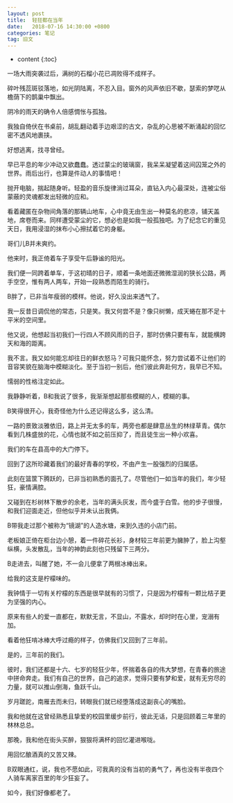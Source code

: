```yaml
---
layout: post
title:  轻狂都在当年
date:   2018-07-16 14:30:00 +0800
categories: 笔记
tag: 旧文
---
```


* content
{:toc}


一场大雨突袭过后，满树的石榴小花已凋败得不成样子。

碎叶残蕊斑驳落地，如光阴陆离，不忍入目。窗外的风声依旧不歇，瑟索的梦呓从檐荫下的鹊巢中飘出。

阴冷的雨天的确令人倍感惆怅与孤独。

我独自倚伏在书桌前，胡乱翻动着手边艰涩的古文，杂乱的心思被不断涌起的回忆密不透风地裹挟。

好想逃离，找寻曾经。

早已平息的年少冲动又欲蠢蠢。透过蒙尘的玻璃窗，我呆呆凝望着这间囚笼之外的世界。雨后出行，也算是件动人的事情吧！

抛开电脑，揣起随身听。轻盈的音乐旋律淌过耳朵，直钻入内心最深处，连被尘俗蒙蔽的灵魂都发出轻微的应和。

看着藏匿在杂物间角落的那辆山地车，心中竟无由生出一种莫名的悲凉，铺天盖地，席卷而来。同样遭受蒙尘的它，想必也是如我一般孤独吧。为了纪念它的重见天日，我用浸湿的抹布小心擦拭着它的身躯。

哥们儿B并未爽约。

他来时，我正倚着车子享受午后静谧的阳光。

我们便一同跨着单车，于这初晴的日子，顺着一条地面还微微湿润的狭长公路，两手空空，惟有两人两车，开始一段熟悉而陌生的骑行。

B胖了，已非当年瘦弱的模样。他说，好久没出来透气了。

我一反昔日调侃他的常态，只是笑。我又何尝不是？像只树懒，成天蜷在那不足十平米的空间里。

他又说，他想起当初我们一行四人不顾风雨的日子，那时仿佛只要有车，就能横跨天和海的距离。

我不言。我又如何能忘却往日的鲜衣怒马？可我只能怀念，努力尝试着不让他们的音容笑貌在脑海中模糊淡化。至于当初一别后，他们彼此奔赴何方，我早已不知。

懦弱的性格注定如此。




我静静听着，B和我说了很多，我渐渐想起那些模糊的人，模糊的事。

B笑得很开心，我奇怪他为什么还记得这么多，这么清。

一路的景致淡雅依旧，路上并无太多的车，两旁也都是肆意丛生的林绿草青。偶尔看到几株盛放的花，心情也就不如之前压抑了，而且徒生出一种小欢喜。

我们的车在县高中的大门停下。

回到了这所珍藏着我们的最好青春的学校，不由产生一股强烈的归属感。

此刻在篮筐下腾跃的，已非当初熟悉的面孔了。尽管他们一如当年的我们，年少轻狂，豪情满腔。

又碰到在杉树林下散步的余老，当年的满头灰发，而今盛于白雪。他的步子很慢，和我们迎面走近，但他似乎并未认出我俩。

B带我走过那个被称为“镜湖”的人造水塘，来到久违的小店门前。

老板娘正倚在柜台边小憩，着一件碎花长衫，身材较三年前更为臃肿了，脸上沟壑纵横，头发散乱，当年的神韵此刻也只残留下三两分。

B走进去，叫醒了她，不一会儿便拿了两根冰棒出来。

给我的这支是柠檬味的。

我钟情于一切有关柠檬的东西是很早就有的习惯了，只是因为柠檬有一颗比桔子更为坚强的内心。

原来有些人的爱一直都在，默默无言，不显山，不露水，却时时在心里，宠溺有加。

看着他狂啃冰棒大呼过瘾的样子，仿佛我们又回到了三年前。

是的，三年前的我们。



彼时，我们还都是十六、七岁的轻狂少年，怀揣着各自的伟大梦想，在青春的旅途中拼命奔走。我们有自己的世界，自己的追求，觉得只要有梦和爱，就有无穷尽的力量，就可以推山倒海，鱼跃千山。

岁月蹉跎，南雁去而未归，转眼我们就已经堕落成这副丧心的嘴脸。

我和他就在这曾经熟悉且挚爱的校园里缓步前行，彼此无话，只是回顾着三年里的林林总总。

那晚，我和他在街头买醉，狠狠将满杯的回忆灌进喉咙。

用回忆酿酒真的又苦又辣。

B双眼通红，说，我也不愿如此，可我真的没有当初的勇气了，再也没有半夜四个人骑车离家百里的年少狂妄了。


如今，我们好像都老了。